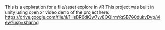 This is a exploration for a file/asset explore in VR
This project was built in unity using open xr
video demo of the project here: https://drive.google.com/file/d/1HsBR6diQw7yv8QQIrmYqSB7G0dukvDvp/view?usp=sharing
